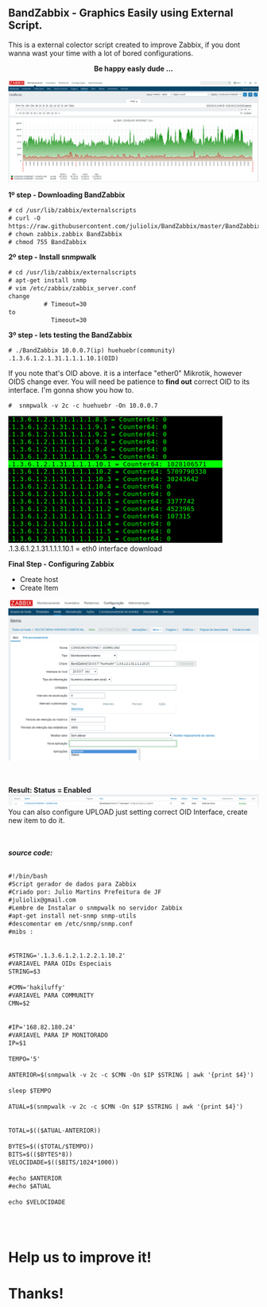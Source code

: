 ## BandZabbix - Graphics Easily using External Script.  

This is a external colector script created to improve Zabbix, if you dont wanna wast your time with a lot of bored configurations.

<div align="center"><b>Be happy easly dude ...</b></div>

![Screenshot](zabbix1.png)


<b> 1º step - Downloading BandZabbix</b>

<pre><code># cd /usr/lib/zabbix/externalscripts
# curl -O https://raw.githubusercontent.com/juliolix/BandZabbix/master/BandZabbix
# chown zabbix.zabbix BandZabbix
# chmod 755 BandZabbix
</code></pre>

<b> 2º step - Install snmpwalk </b>

<pre><code># cd /usr/lib/zabbix/externalscripts
# apt-get install snmp 
# vim /etc/zabbix/zabbix_server.conf 
change 
          # Timeout=30
to 
            Timeout=30
</code></pre>

<b> 3º step - lets testing the BandZabbix  </b>


<pre><code># ./BandZabbix 10.0.0.7(ip) huehuebr(community) .1.3.6.1.2.1.31.1.1.1.10.1(OID)
</code></pre>

If you note that's OID above. it is a interface "ether0" Mikrotik, however OIDS change ever. You will need be patience to <b>find out</b> correct OID to its interface. I'm gonna show you how to.

<pre><code>#  snmpwalk -v 2c -c huehuebr -On 10.0.0.7 
</pre></code>
![Screenshot](terminal1.png)<br>
.1.3.6.1.2.1.31.1.1.1.10.1 = eth0 interface download 


<b> Final Step - Configuring Zabbix </b>

- Create host 
- Create Item 

![Screenshot](item1.png)
<br>
<br>
<br>

<b> Result: Status = Enabled</b><br>
![Screenshot](result.png)
You can also configure UPLOAD just setting correct OID Interface, create new item to do it.
<br>
<br>
<br>


<b><i> source code: </i></b>

<pre><code>
#!/bin/bash
#Script gerador de dados para Zabbix
#Criado por: Julio Martins Prefeitura de JF 
#juliolix@gmail.com
#Lembre de Instalar o snmpwalk no servidor Zabbix
#apt-get install net-snmp snmp-utils
#descomentar em /etc/snmp/snmp.conf
#mibs :


#STRING='.1.3.6.1.2.1.2.2.1.10.2'
#VARIAVEL PARA OIDs Especiais
STRING=$3

#CMN='hakiluffy'
#VARIAVEL PARA COMMUNITY
CMN=$2


#IP='168.82.180.24'
#VARIAVEL PARA IP MONITORADO
IP=$1

TEMPO='5'

ANTERIOR=$(snmpwalk -v 2c -c $CMN -On $IP $STRING | awk '{print $4}')

sleep $TEMPO

ATUAL=$(snmpwalk -v 2c -c $CMN -On $IP $STRING | awk '{print $4}')


TOTAL=$(($ATUAL-ANTERIOR))

BYTES=$(($TOTAL/$TEMPO))
BITS=$(($BYTES*8))
VELOCIDADE=$(($BITS/1024*1000))

#echo $ANTERIOR
#echo $ATUAL

echo $VELOCIDADE
</pre></code>

<br>
<br>

# Help us to improve it!
# Thanks!
